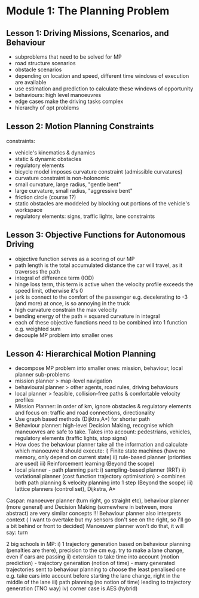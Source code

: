 # Module 1: The Planning Problem

## Lesson 1: Driving Missions, Scenarios, and Behaviour
- subproblems that need to be solved for MP
- road structure scenarios
- obstacle scenarios
- depending on location and speed, different time windows of execution are available
- use estimation and prediction to calculate these windows of opportunity
- behaviours: high level manoeuvres
- edge cases make the driving tasks complex
- hierarchy of opt problems

## Lesson 2: Motion Planning Constraints
constraints:
- vehicle's kinematics & dynamics
- static & dynamic obstacles
- regulatory elements
- bicycle model imposes curvature constraint (admissible curvatures)
- curvature constraint is non-holonomic
- small curvature, large radius, "gentle bent"
- large curvature, small radius, "aggressive bent"
- friction circle (course 1?)
- static obstacles are moddeled by blocking out portions of the vehicle's workspace
- regulatory elements: signs, traffic lights, lane constraints

## Lesson 3: Objective Functions for Autonomous Driving
- objective function serves as a scoring of our MP
- path length is the total accumulated distance the car will travel, as it traverses the path
- integral of difference term (IOD)
- hinge loss term, this term is active when the velocity profile exceeds the speed limit, otherwise it's 0
- jerk is connect to the comfort of the passenger e.g. decelerating to -3 (and more) at once, is so annoying in the truck
- high curvature constrain the max velocity
- bending energy of the path = squared curvature in integral
- each of these objective functions need to be combined into 1 function e.g. weighted sum
- decouple MP problem into smaller ones

## Lesson 4: Hierarchical Motion Planning
- decompose MP problem into smaller ones: mission, behaviour, local planner sub-problems
- mission planner > map-level navigation
- behavioural planner > other agents, road rules, driving behaviours
- local planner > feasible, collision-free paths & comfortable velocity profiles
- Mission Planner: in order of km, ignore obstacles & regulatory elements and focus on: traffic and road connections, directionality
- Use graph based methods (Dijktra,A*) for shorter path
- Behaviour planner: high-level Decision Making, recognise which maneuovres are safe to take. Takes into account: pedestrians, vehicles, regulatory elements (traffic lights, stop signs)
- How does the behaviour planner take all the information and calculate which manoeuvre it should execute: i) Finite state machines (have no memory, only depend on current state) 
ii) rule-based planner (priorities are used) iii) Reinforcement learning (Beyond the scope)
- local planner - path planning part: i) sampling-based planner (RRT) ii) variational planner (cost function trajectory optimisation) > combines both path planning & velocity planning into 1 step (Beyond the scope)
iii) lattice planners (control set), Dijkstra, A*

Caspar: manoeuver planner (turn right, go straight etc), behaviour planner (more general) and Decision Making (somewhere in between, more abstract) are very similar concepts !!! 
Behaviour planner also interprets context ( I want to overtake but my sensors don't see on the right, so i'll go a bit behind or front to decided) Manoeuver planner won't do that, it will say: turn

2 big schools in MP: i) 1 trajectory generation based on behaviour planning (penalties are there), precision to the cm e.g. try to make a lane change, even if cars are passing ii) extension to take time into account (motion prediction) - trajectory generation (notion of time) - many generated trajectories sent to behaviour planning to choose the least penalised one e.g. take cars into account before starting the lane change, right in the middle of the lane iii) path planning (no notion of time) leading to trajectory generation (TNO way) iv) corner case is AES (hybrid)
